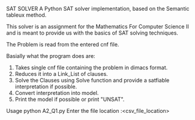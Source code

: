 SAT SOLVER
A Python SAT solver implementation, based on the Semantic tableux method.

This solver is an assignment for the Mathematics For Computer Science II and is meant to provide us with the basics of SAT solving techniques. 

The Problem is read from the entered cnf file.

Basially what the program does are:
1. Takes single cnf file containing the problem in dimacs format.
2. Reduces it into a Link_List of clauses.
3. Solve the Clauses using Solve function and provide a satfiable interpretation if possible.
4. Convert interpretation into model.
5. Print the model if possible or print "UNSAT".

Usage
python A2_Q1.py 
Enter the file location :<csv_file_location>